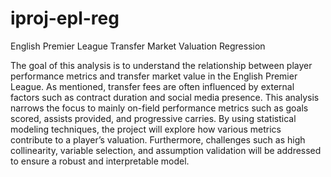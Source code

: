 # iproj-epl-reg
English Premier League Transfer Market Valuation Regression

The goal of this analysis is to understand the relationship between player performance metrics and transfer market value in the English Premier League. As mentioned, transfer fees are often influenced by external factors such as contract duration and social media presence. This analysis narrows the focus to mainly on-field performance metrics such as goals scored, assists provided, and progressive carries. By using statistical modeling techniques, the project will explore how various metrics contribute to a player’s valuation. Furthermore, challenges such as high collinearity, variable selection, and assumption validation will be addressed to ensure a robust and interpretable model.
